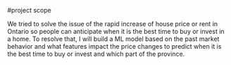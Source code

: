 #project scope

We tried to solve the issue of the rapid increase of house price or rent in Ontario so people can anticipate when it is the best time to buy or invest in a home. To resolve that, I will build a ML model based on the past market behavior and what features impact the price changes to predict when it is the best time to buy or invest and which part of the province. 
